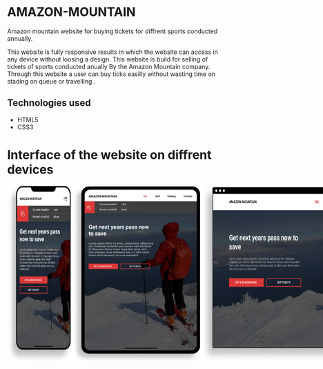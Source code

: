 # AMAZON-MOUNTAIN
Amazon mountain website for buying tickets for diffrent sports conducted annually.

This website is fully responsive results in which the website can access in any device without loosing a design. This website is build for selling of tickets of sports conducted anually By the Amazon Mountain company.
Through this website a user can buy ticks easilly without wasting time on stading on queue or travelling .

## Technologies used
* HTML5
* CSS3

# Interface of the website on diffrent devices
<div style="display:flex" >
<img src="https://github.com/Sagarnaikg/AMAZON-MOUNTAIN/blob/master/iPhone%2011%20Pro%20Max.png" width=150px/>
<img src="https://github.com/Sagarnaikg/AMAZON-MOUNTAIN/blob/master/iPad%20Pro%20Portrait.png" width=300px />
<img src="https://github.com/Sagarnaikg/AMAZON-MOUNTAIN/blob/master/Broswer%20Window.png" width=500px />
  </div>

